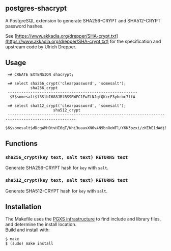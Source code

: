 ## postgres-shacrypt

A PostgreSQL extension to generate SHA256-CRYPT and SHA512-CRYPT password hashes.  

See [https://www.akkadia.org/drepper/SHA-crypt.txt](https://www.akkadia.org/drepper/SHA-crypt.txt) for the specification and upstream code by Ulrich Drepper.


## Usage

     =# CREATE EXTENSION shacrypt;

     =# select sha256_crypt('clearpassword', 'somesalt');
			   sha256_crypt                       
     ---------------------------------------------------------
      $5$somesalt$l3SlbI688JBlRS9RWFC1EwZLNJqfQKcrF3yhcbc7ffA

     =# select sha512_crypt('clearpassword', 'somesalt');
						 sha512_crypt                                            
     ----------------------------------------------------------------------------------------------------
      $6$somesalt$dDcgWMHOtvHI6qT/Khi3uaaxXN6v4N9bnOeWFl/Y6K3pzxi/zKEhE1dAdjBybsMrfO2FU8JpFJMkQipkTaiFO0

## Functions

### `sha256_crypt(key text, salt text) RETURNS text`
Generate SHA256-CRYPT hash for `key` with `salt`.

### `sha512_crypt(key text, salt text) RETURNS text`
Generate SHA512-CRYPT hash for `key` with `salt`.

## Installation
The Makefile uses the [PGXS infrastructure](https://www.postgresql.org/docs/current/static/extend-pgxs.html) to find include and library files, and determine the install location.  
Build and install with:

	$ make
	$ (sudo) make install
